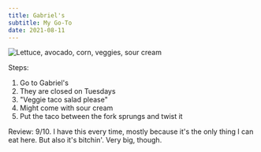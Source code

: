 ```yaml
---
title: Gabriel's
subtitle: My Go-To
date: 2021-08-11
---
```


![Lettuce, avocado, corn, veggies, sour cream](image-2.png)

Steps:
1. Go to Gabriel's
2. They are closed on Tuesdays
3. "Veggie taco salad please"
4. Might come with sour cream
5. Put the taco between the fork sprungs and twist it

Review:
9/10.
I have this every time, mostly because it's the only thing I can eat here. But also it's bitchin'. Very big, though.